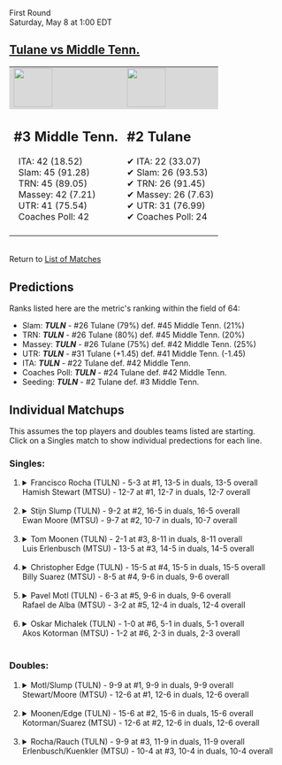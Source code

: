 First Round  
Saturday, May 8 at 1:00 EDT
## [Tulane vs Middle Tenn.](https://www.ncaa.com/game/5833399) 

<table><tr style="background-color: #d9d9d9 !important"><td><img src="https://www.ncaa.com/sites/default/files/images/logos/schools/t/tulane.70.png" width="70" height="70" /></td><td><img src="https://www.ncaa.com/sites/default/files/images/logos/schools/m/middle-tenn.70.png" width="70" height="70" /></td></tr><tr>
<td>  

<h2>#3 Middle Tenn.</h2>  
&nbsp; ITA: 42 (18.52)<br>  
&nbsp; Slam: 45 (91.28)<br>  
&nbsp; TRN: 45 (89.05)<br>  
&nbsp; Massey: 42 (7.21)<br>  
&nbsp; UTR: 41 (75.54)<br>  
&nbsp; Coaches Poll: 42<br>  
<br>  

</td>
<td>  

<h2>#2 Tulane</h2>  
&#10004; ITA: 22 (33.07)<br>  
&#10004; Slam: 26 (93.53)<br>  
&#10004; TRN: 26 (91.45)<br>  
&#10004; Massey: 26 (7.63)<br>  
&#10004; UTR: 31 (76.99)<br>  
&#10004; Coaches Poll: 24<br>  
<br>  

</td>
</tr></table>  


<br>Return to [List of Matches](../index.md)  

## Predictions  

Ranks listed here are the metric's ranking within the field of 64:  
- Slam: ***TULN*** - #26 Tulane (79%) def. #45 Middle Tenn. (21%)  
- TRN: ***TULN*** - #26 Tulane (80%) def. #45 Middle Tenn. (20%)  
- Massey: ***TULN*** - #26 Tulane (75%) def. #42 Middle Tenn. (25%)  
- UTR: ***TULN*** - #31 Tulane (+1.45) def. #41 Middle Tenn. (-1.45)  
- ITA: ***TULN*** - #22 Tulane def. #42 Middle Tenn.  
- Coaches Poll: ***TULN*** - #24 Tulane def. #42 Middle Tenn.  
- Seeding: ***TULN*** - #2 Tulane def. #3 Middle Tenn.  

## Individual Matchups  
This assumes the top players and doubles teams listed are starting.  
Click on a Singles match to show individual predections for each line.  

### Singles:  

<ol>
<li><details>
<summary markdown="span">Francisco Rocha (TULN) - 5-3 at #1, 13-5 in duals, 13-5 overall<br>Hamish Stewart (MTSU) - 12-7 at #1, 12-7 in duals, 12-7 overall</summary>
<h4>Predictions</h4><ul>
<li>Slam: <b><i>TULN</i></b> - Stewart (71%) def. Rocha (29%)</li>  
<li>TRN: <b><i>TULN</i></b> - Stewart (61%) def. Rocha (39%)</li>  
<li>Massey: <b><i>TULN</i></b> - Stewart (75%) def. Rocha (25%)</li>  
<li>UTR: <b><i>TULN</i></b> - Stewart (86%) def. Rocha (14%)</li>  
<li>ITA: <b><i>TULN</i></b> - Stewart (22.58) def. Rocha (14.55)</li>  
</ul>
</details>&nbsp;</li>
<li><details>
<summary markdown="span">Stijn Slump (TULN) - 9-2 at #2, 16-5 in duals, 16-5 overall<br>Ewan Moore (MTSU) - 9-7 at #2, 10-7 in duals, 10-7 overall</summary>
<h4>Predictions</h4><ul>
<li>Slam: <b><i>TULN</i></b> - Moore (70%) def. Slump (30%)</li>  
<li>TRN: <b><i>TULN</i></b> - Moore (59%) def. Slump (41%)</li>  
<li>Massey: <b><i>TULN</i></b> - Moore (75%) def. Slump (25%)</li>  
<li>UTR: <b><i>TULN</i></b> - Moore (79%) def. Slump (21%)</li>  
<li>ITA: <b><i>MTSU</i></b> - Slump (3.60) def. Moore (3.08)</li>  
</ul>
</details>&nbsp;</li>
<li><details>
<summary markdown="span">Tom Moonen (TULN) - 2-1 at #3, 8-11 in duals, 8-11 overall<br>Luis Erlenbusch (MTSU) - 13-5 at #3, 14-5 in duals, 14-5 overall</summary>
<h4>Predictions</h4><ul>
<li>Slam: <b><i>TULN</i></b> - Erlenbusch (73%) def. Moonen (27%)</li>  
<li>TRN: <b><i>TULN</i></b> - Erlenbusch (82%) def. Moonen (18%)</li>  
<li>Massey: <b><i>TULN</i></b> - Erlenbusch (75%) def. Moonen (25%)</li>  
<li>UTR: <b><i>TULN</i></b> - Erlenbusch (87%) def. Moonen (13%)</li>  
<li>ITA: <b><i>TULN</i></b> - Erlenbusch (4.16) def. Moonen (1.88)</li>  
</ul>
</details>&nbsp;</li>
<li><details>
<summary markdown="span">Christopher Edge (TULN) - 15-5 at #4, 15-5 in duals, 15-5 overall<br>Billy Suarez (MTSU) - 8-5 at #4, 9-6 in duals, 9-6 overall</summary>
<h4>Predictions</h4><ul>
<li>Slam: <b><i>MTSU</i></b> - Edge (50%) def. Suarez (50%)</li>  
<li>TRN: <b><i>TULN</i></b> - Suarez (61%) def. Edge (39%)</li>  
<li>Massey: <b><i>TULN</i></b> - Suarez (75%) def. Edge (25%)</li>  
<li>UTR: <b><i>TULN</i></b> - Suarez (57%) def. Edge (43%)</li>  
<li>ITA: <b><i>MTSU</i></b> - Edge (4.29) def. Suarez (2.40)</li>  
</ul>
</details>&nbsp;</li>
<li><details>
<summary markdown="span">Pavel Motl (TULN) - 6-3 at #5, 9-6 in duals, 9-6 overall<br>Rafael de Alba (MTSU) - 3-2 at #5, 12-4 in duals, 12-4 overall</summary>
<h4>Predictions</h4><ul>
<li>Slam: <b><i>TULN</i></b> - Alba (58%) def. Motl (42%)</li>  
<li>TRN: <b><i>TULN</i></b> - Alba (68%) def. Motl (32%)</li>  
<li>Massey: <b><i>TULN</i></b> - Alba (75%) def. Motl (25%)</li>  
<li>UTR: <b><i>TULN</i></b> - Alba (68%) def. Motl (32%)</li>  
<li>ITA: <b><i>TULN</i></b> - Alba (2.39) def. Motl (1.44)</li>  
</ul>
</details>&nbsp;</li>
<li><details>
<summary markdown="span">Oskar Michalek (TULN) - 1-0 at #6, 5-1 in duals, 5-1 overall<br>Akos Kotorman (MTSU) - 1-2 at #6, 2-3 in duals, 2-3 overall</summary>
<h4>Predictions</h4><ul>
<li>Slam: <b><i>MTSU</i></b> - Michalek (59%) def. Kotorman (41%)</li>  
<li>TRN: <b><i>TULN</i></b> - Kotorman (59%) def. Michalek (41%)</li>  
<li>Massey: <b><i>MTSU</i></b> - Michalek (75%) def. Kotorman (25%)</li>  
<li>UTR: <b><i>MTSU</i></b> - Michalek (82%) def. Kotorman (18%)</li>  
<li>ITA: <b><i>MTSU</i></b> - Michalek (1.92) def. Kotorman (0.00)</li>  
</ul>
</details>&nbsp;</li>
</ol>

### Doubles:  

<ol>
<li><details>
<summary markdown="span">Motl/Slump (TULN) - 9-9 at #1, 9-9 in duals, 9-9 overall<br>Stewart/Moore (MTSU) - 12-6 at #1, 12-6 in duals, 12-6 overall</summary>
<br>Sorry, we don't have any metrics for this match
</details>&nbsp;</li>
<li><details>
<summary markdown="span">Moonen/Edge (TULN) - 15-6 at #2, 15-6 in duals, 15-6 overall<br>Kotorman/Suarez (MTSU) - 12-6 at #2, 12-6 in duals, 12-6 overall</summary>
<br>Sorry, we don't have any metrics for this match
</details>&nbsp;</li>
<li><details>
<summary markdown="span">Rocha/Rauch (TULN) - 9-9 at #3, 11-9 in duals, 11-9 overall<br>Erlenbusch/Kuenkler (MTSU) - 10-4 at #3, 10-4 in duals, 10-4 overall</summary>
<br>Sorry, we don't have any metrics for this match
</details>&nbsp;</li>
</ol>